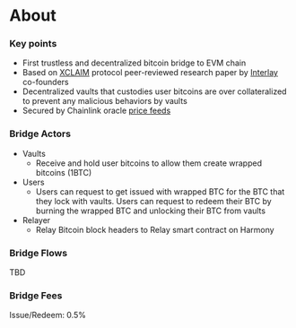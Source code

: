 # About

### Key points

* First trustless and decentralized bitcoin bridge to EVM chain
* Based on [XCLAIM](https://eprint.iacr.org/2018/643) protocol peer-reviewed research paper by [Interlay](https://interlay.io) co-founders
* Decentralized vaults that custodies user bitcoins are over collateralized to prevent any malicious behaviors by vaults
* Secured by Chainlink oracle [price feeds](https://docs.harmony.one/home/developers/tools/oracles/chainlink)

### Bridge Actors

* Vaults
  * Receive and hold user bitcoins to allow them create wrapped bitcoins (1BTC)
* Users
  * Users can request to get issued with wrapped BTC for the BTC that they lock with vaults. Users can request to redeem their BTC by burning the wrapped BTC and unlocking their BTC from vaults
* Relayer
  * Relay Bitcoin block headers to Relay smart contract on Harmony

### Bridge Flows

TBD

### Bridge Fees

Issue/Redeem: 0.5%
